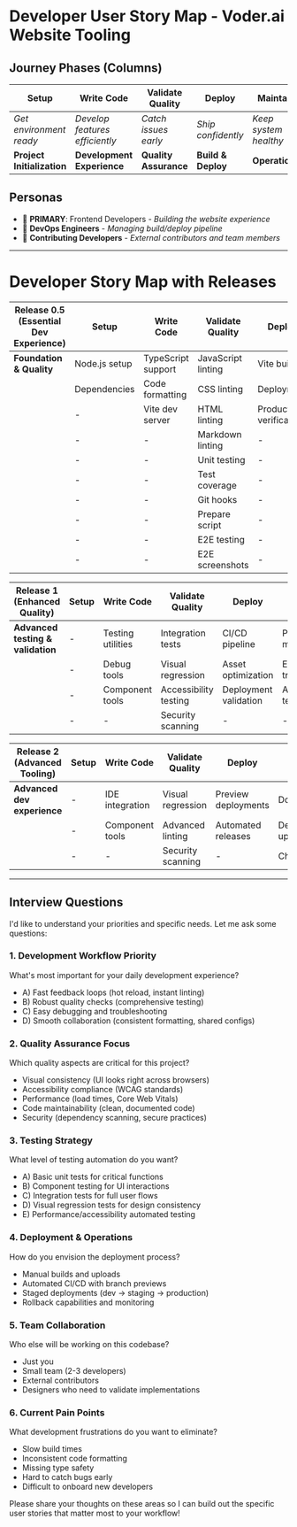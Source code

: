 # Developer User Story Map - Voder.ai Website Tooling

## Journey Phases (Columns)

| **Setup**                  | **Write Code**                 | **Validate Quality**  | **Deploy**         | **Maintain**          |
| -------------------------- | ------------------------------ | --------------------- | ------------------ | --------------------- |
| _Get environment ready_    | _Develop features efficiently_ | _Catch issues early_  | _Ship confidently_ | _Keep system healthy_ |
| **Project Initialization** | **Development Experience**     | **Quality Assurance** | **Build & Deploy** | **Operations**        |

## Personas

- 🎯 **PRIMARY**: Frontend Developers - _Building the website experience_
- 🔧 **DevOps Engineers** - _Managing build/deploy pipeline_
- 👥 **Contributing Developers** - _External contributors and team members_

---

# Developer Story Map with Releases

| **Release 0.5 (Essential Dev Experience)** | **Setup**     | **Write Code**     | **Validate Quality** | **Deploy**              | **Maintain**        |
| ------------------------------------------ | ------------- | ------------------ | -------------------- | ----------------------- | ------------------- |
| **Foundation & Quality**                   | Node.js setup | TypeScript support | JavaScript linting   | Vite build              | Story management    |
|                                            | Dependencies  | Code formatting    | CSS linting          | Deployment              | Decision management |
|                                            | -             | Vite dev server    | HTML linting         | Production verification | -                   |
|                                            | -             | -                  | Markdown linting     | -                       | -                   |
|                                            | -             | -                  | Unit testing         | -                       | -                   |
|                                            | -             | -                  | Test coverage        | -                       | -                   |
|                                            | -             | -                  | Git hooks            | -                       | -                   |
|                                            | -             | -                  | Prepare script       | -                       | -                   |
|                                            | -             | -                  | E2E testing          | -                       | -                   |
|                                            | -             | -                  | E2E screenshots      | -                       | -                   |

| **Release 1 (Enhanced Quality)**  | **Setup** | **Write Code**    | **Validate Quality**  | **Deploy**            | **Maintain**           |
| --------------------------------- | --------- | ----------------- | --------------------- | --------------------- | ---------------------- |
| **Advanced testing & validation** | -         | Testing utilities | Integration tests     | CI/CD pipeline        | Performance monitoring |
|                                   | -         | Debug tools       | Visual regression     | Asset optimization    | Error tracking         |
|                                   | -         | Component tools   | Accessibility testing | Deployment validation | Automated testing      |
|                                   | -         | -                 | Security scanning     | -                     | -                      |

| **Release 2 (Advanced Tooling)** | **Setup** | **Write Code**  | **Validate Quality** | **Deploy**          | **Maintain**       |
| -------------------------------- | --------- | --------------- | -------------------- | ------------------- | ------------------ |
| **Advanced dev experience**      | -         | IDE integration | Visual regression    | Preview deployments | Documentation      |
|                                  | -         | Component tools | Advanced linting     | Automated releases  | Dependency updates |
|                                  | -         | -               | Security scanning    | -                   | Change logs        |

---

## Interview Questions

I'd like to understand your priorities and specific needs. Let me ask some questions:

### **1. Development Workflow Priority**

What's most important for your daily development experience?

- A) Fast feedback loops (hot reload, instant linting)
- B) Robust quality checks (comprehensive testing)
- C) Easy debugging and troubleshooting
- D) Smooth collaboration (consistent formatting, shared configs)

### **2. Quality Assurance Focus**

Which quality aspects are critical for this project?

- Visual consistency (UI looks right across browsers)
- Accessibility compliance (WCAG standards)
- Performance (load times, Core Web Vitals)
- Code maintainability (clean, documented code)
- Security (dependency scanning, secure practices)

### **3. Testing Strategy**

What level of testing automation do you want?

- A) Basic unit tests for critical functions
- B) Component testing for UI interactions
- C) Integration tests for full user flows
- D) Visual regression tests for design consistency
- E) Performance/accessibility automated testing

### **4. Deployment & Operations**

How do you envision the deployment process?

- Manual builds and uploads
- Automated CI/CD with branch previews
- Staged deployments (dev → staging → production)
- Rollback capabilities and monitoring

### **5. Team Collaboration**

Who else will be working on this codebase?

- Just you
- Small team (2-3 developers)
- External contributors
- Designers who need to validate implementations

### **6. Current Pain Points**

What development frustrations do you want to eliminate?

- Slow build times
- Inconsistent code formatting
- Missing type safety
- Hard to catch bugs early
- Difficult to onboard new developers

Please share your thoughts on these areas so I can build out the specific user stories that matter most to your workflow!
